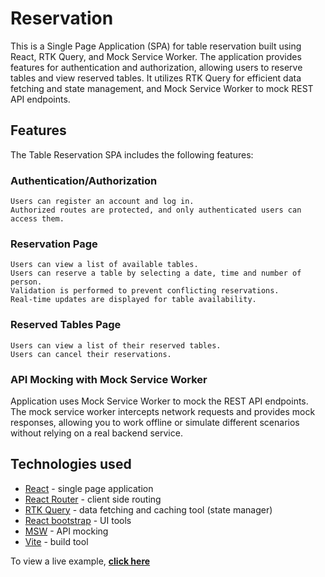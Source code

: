 # Reservation

This is a Single Page Application (SPA) for table reservation built using React, RTK Query, and Mock Service Worker. The application provides features for authentication and authorization, allowing users to reserve tables and view reserved tables. It utilizes RTK Query for efficient data fetching and state management, and Mock Service Worker to mock REST API endpoints.

## Features

The Table Reservation SPA includes the following features:

### Authentication/Authorization

    Users can register an account and log in.
    Authorized routes are protected, and only authenticated users can access them.

### Reservation Page

    Users can view a list of available tables.
    Users can reserve a table by selecting a date, time and number of person.
    Validation is performed to prevent conflicting reservations.
    Real-time updates are displayed for table availability.

### Reserved Tables Page

    Users can view a list of their reserved tables.
    Users can cancel their reservations.

### API Mocking with Mock Service Worker

Application uses Mock Service Worker to mock the REST API endpoints. The mock service worker intercepts network requests and provides mock responses, allowing you to work offline or simulate different scenarios without relying on a real backend service.

## Technologies used

- [React](https://reactjs.org/) - single page application
- [React Router](https://reacttraining.com/react-router/web/guides/philosophy) - client side routing
- [RTK Query](https://redux-toolkit.js.org/rtk-query/overview) - data fetching and caching tool (state manager)
- [React bootstrap](https://react-bootstrap.github.io) - UI tools
- [MSW](https://mswjs.io/) - API mocking
- [Vite](https://vitejs.dev/) - build tool


To view a live example, **[click here](https://reservate.vercel.app)**
